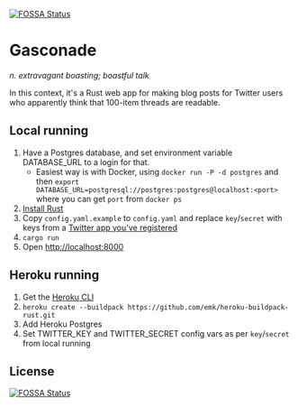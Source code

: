 [![FOSSA Status](https://app.fossa.io/api/projects/git%2Bgithub.com%2Fpalfrey%2Fgasconade.svg?type=shield)](https://app.fossa.io/projects/git%2Bgithub.com%2Fpalfrey%2Fgasconade?ref=badge_shield)

Gasconade
=========

_n. extravagant boasting; boastful talk_

In this context, it's a Rust web app for making blog posts for Twitter users who apparently think that 100-item threads are readable.

Local running
-------------

1. Have a Postgres database, and set environment variable DATABASE_URL to a login for that.
    * Easiest way is with Docker, using `docker run -P -d postgres` and then `export DATABASE_URL=postgresql://postgres:postgres@localhost:<port>` where you can get `port` from `docker ps`
2. [Install Rust](https://www.rust-lang.org/en-US/install.html)
3. Copy `config.yaml.example` to `config.yaml` and replace `key`/`secret` with keys from a [Twitter app you've registered](https://apps.twitter.com/)
4. `cargo run`
5. Open [http://localhost:8000](http://localhost:8000)

Heroku running
--------------

1. Get the [Heroku CLI](https://devcenter.heroku.com/articles/heroku-cli)
2. `heroku create --buildpack https://github.com/emk/heroku-buildpack-rust.git`
3. Add Heroku Postgres
4. Set TWITTER_KEY and TWITTER_SECRET config vars as per `key`/`secret` from local running

## License
[![FOSSA Status](https://app.fossa.io/api/projects/git%2Bgithub.com%2Fpalfrey%2Fgasconade.svg?type=large)](https://app.fossa.io/projects/git%2Bgithub.com%2Fpalfrey%2Fgasconade?ref=badge_large)